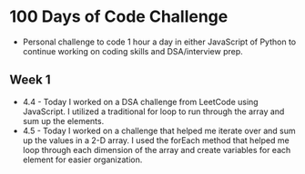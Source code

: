 # 100 Days of Code Challenge

- Personal challenge to code 1 hour a day in either JavaScript of Python to continue working on coding skills and DSA/interview prep.

## Week 1

- 4.4 - Today I worked on a DSA challenge from LeetCode using JavaScript. I utilized a traditional for loop to run through the array and sum up the elements.
- 4.5 - Today I worked on a challenge that helped me iterate over and sum up the values in a 2-D array. I used the forEach method that helped me loop through each dimension of the array and create variables for each element for easier organization.
